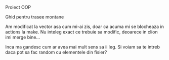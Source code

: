 Proiect OOP

Ghid pentru trasee montane

Am modificat la vector asa cum mi-ai zis, doar ca acuma mi se blocheaza in actions la make. Nu inteleg exact ce trebuie sa modific, deoarece in clion imi merge bine...

Inca ma gandesc cum ar avea mai mult sens sa ii leg. Si voiam sa te intreb daca pot sa fac random cu elementele din fisier?
